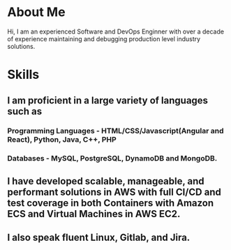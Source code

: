 # About Me
Hi, I am an experienced Software and DevOps Enginner with over a decade of experience maintaining and debugging production level industry solutions. 

# Skills
## I am proficient in a large variety of languages such as 
### Programming Languages - HTML/CSS/Javascript(Angular and React), Python, Java, C++, PHP
### Databases - MySQL, PostgreSQL, DynamoDB and MongoDB.

## I have developed scalable, manageable, and performant solutions in AWS with full CI/CD and test coverage in both Containers with Amazon ECS and Virtual Machines in AWS EC2. 
## I also speak fluent Linux, Gitlab, and Jira.
